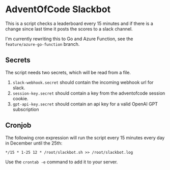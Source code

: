 # AdventOfCode Slackbot

This is a script checks a leaderboard every 15 minutes and if there is a change since last time it posts the scores to a slack channel.

I'm currently rewriting this to Go and Azure Function, see the `feature/azure-go-function` branch.


## Secrets

The script needs two secrets, which will be read from a file.

1. `slack-webhook.secret` should contain the incoming webhook url for slack.
2. `session-key.secret` should contain a key from the adventofcode session cookie.
3. `gpt-api-key.secret` should contain an api key for a valid OpenAI GPT subscription


## Cronjob

The following cron expression will run the script every 15 minutes every day in December until the 25th:

```
*/15 * 1-25 12 * /root/slackbot.sh >> /root/slackbot.log
```

Use the `crontab -e` command to add it to your server.
